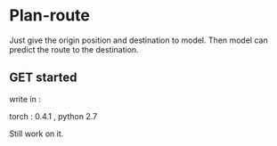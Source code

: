 # Plan-route
Just give the origin position and destination to model. Then model can predict the route to the destination.

## GET started

write in :

torch : 0.4.1 , python 2.7


Still work on it.
